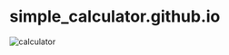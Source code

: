 ﻿# simple_calculator.github.io

![calculator](https://user-images.githubusercontent.com/83664806/211700148-97e373ca-4010-4ed1-8f1a-5f516ff0394f.png)
